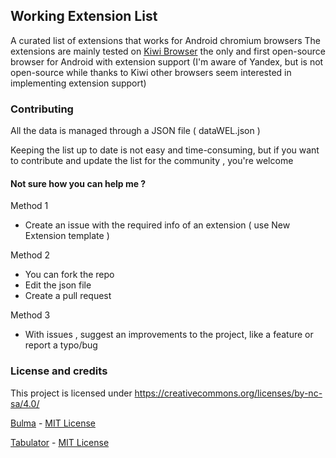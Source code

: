## Working Extension List

A curated list of extensions that works for Android chromium browsers
The extensions are mainly tested on [Kiwi Browser](kiwibrowser.com) the only and first open-source browser for Android with extension support 
(I'm aware of Yandex, but is not open-source while thanks to Kiwi other browsers seem interested in implementing extension support)


### Contributing
All the data is managed through a JSON file ( dataWEL.json )

Keeping the list up to date is not easy and time-consuming, but if you want to contribute and update the
                list for the community , you're welcome

#### Not sure how you can help me ?
Method 1
 - Create an issue with the required info of an extension ( use New Extension template )

Method 2 
- You can fork the repo 
- Edit the json file 
- Create a pull request

Method 3
- With issues , suggest an improvements to the project, like a feature or report a typo/bug
 
### License and credits
This project is licensed under https://creativecommons.org/licenses/by-nc-sa/4.0/

[Bulma](https://bulma.io/) - [MIT License](https://opensource.org/licenses/mit-license.php)

[Tabulator](https://github.com/olifolkerd/tabulator) - [MIT License](https://github.com/olifolkerd/tabulator/blob/master/LICENSE)
